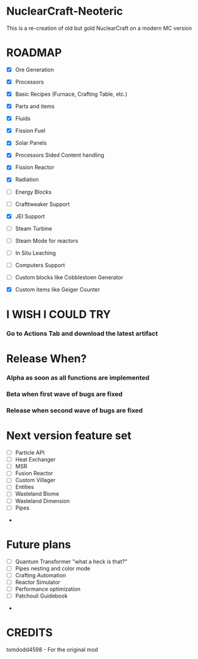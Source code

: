 # NuclearCraft-Neoteric
This is a re-creation of old but gold NuclearCraft on a modern MC version

# ROADMAP
- [x] Ore Generation
- [x] Processors
- [x] Basic Recipes (Furnace, Crafting Table, etc.)
- [x] Parts and items
- [x] Fluids
- [x] Fission Fuel
- [x] Solar Panels
- [x] Processors Sided Content handling
- [x] Fission Reactor
- [x] Radiation
- [ ] Energy Blocks
- [ ] Crafttweaker Support
- [x] JEI Support
- [ ] Steam Turbine
- [ ] Steam Mode for reactors
- [ ] In Situ Leaching
- [ ] Computers Support
- [ ] Custom blocks like Cobblestoen Generator
- [x] Custom items like Geiger Counter


# I WISH I COULD TRY
### Go to Actions Tab and download the latest artifact

# Release When?
### Alpha as soon as all functions are implemented
### Beta when first wave of bugs are fixed
### Release when second wave of bugs are fixed

# Next version feature set
- [ ] Particle API
- [ ] Heat Exchanger
- [ ] MSR
- [ ] Fusion Reactor
- [ ] Custom Villager
- [ ] Entities
- [ ] Wasteland Biome
- [ ] Wasteland Dimension
- [ ] Pipes
- 
# Future plans
- [ ] Quantum Transformer "what a heck is that?"
- [ ] Pipes nesting and color mode
- [ ] Crafting Automation
- [ ] Reactor Simulator
- [ ] Performance optimization
- [ ] Patchouli Guidebook

- 
# CREDITS
tomdodd4598 - For the original mod
